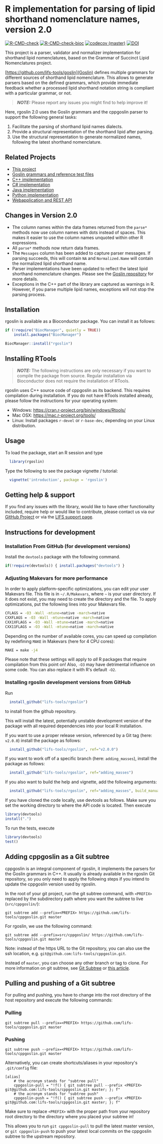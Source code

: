 # R implementation for parsing of lipid shorthand nomenclature names, version 2.0
[![R-CMD-check](https://github.com/lifs-tools/rgoslin/actions/workflows/check-cran.yaml/badge.svg)](https://github.com/lifs-tools/rgoslin/actions/workflows/check-cran.yaml)
[![R-CMD-check-bioc](https://github.com/lifs-tools/rgoslin/actions/workflows/check-bioc.yaml/badge.svg)](https://github.com/lifs-tools/rgoslin/actions/workflows/check-bioc.yaml)
[![codecov (master)](https://codecov.io/gh/lifs-tools/rgoslin/branch/master/graph/badge.svg)](https://codecov.io/gh/lifs-tools/rgoslin)
[![DOI](https://zenodo.org/badge/DOI/10.5281/zenodo.6451276.svg)](https://doi.org/10.5281/zenodo.6451276)

This project is a parser, validator and normalizer implementation for shorthand lipid nomenclatures, based on the Grammar of Succinct Lipid Nomenclatures project.

[https://github.com/lifs-tools/goslin](Goslin) defines multiple grammars for different sources of shorthand lipid nomenclature. This allows to generate parsers based on the defined grammars, which provide immediate feedback whether a processed lipid shorthand notation string is compliant with a particular grammar, or not.

> **_NOTE:_**  Please report any issues you might find to help improve it!

Here, rgoslin 2.0 uses the Goslin grammars and the cppgoslin parser to support the following general tasks:

1. Facilitate the parsing of shorthand lipid names dialects.
2. Provide a structural representation of the shorthand lipid after parsing.
3. Use the structural representation to generate normalized names, following the latest shorthand nomenclature.

## Related Projects

- [This project](https://github.com/lifs-tools/rgoslin)
- [Goslin grammars and reference test files](https://github.com/lifs-tools/goslin)
- [C++ implementation](https://github.com/lifs-tools/cppgoslin)
- [C# implementation](https://github.com/lifs-tools/csgoslin)
- [Java implementation](https://github.com/lifs-tools/jgoslin)
- [Python implementation](https://github.com/lifs-tools/pygoslin)
- [Webapplication and REST API](https://github.com/lifs-tools/goslin-webapp)

## Changes in Version 2.0

- The column names within the data frames returned from the `parse*` methods now use column names with dots instead of spaces. This makes it easier to use the column names unquoted within other R expressions.
- All `parse*` methods now return data frames.
- The `Messages` column has been added to capture parser messages. If parsing succeeds, this will contain `NA` and `Normalized.Name` will contain the normalized lipid shorthand name.
- Parser implementations have been updated to reflect the latest lipid shorthand nomenclature changes. Please see the [Goslin repository](https://github.com/lifs-tools/goslin) for more details.
- Exceptions in the C++ part of the library are captured as warnings in R. However, if you parse multiple lipid names, exceptions will not stop the parsing process.

## Installation

rgoslin is available as a Bioconductor package. You can install it as follows:

```R
if (!require("BiocManager", quietly = TRUE))
    install.packages("BiocManager")

BiocManager::install("rgoslin")
```

## Installing RTools

> **_NOTE:_** The following instructions are only necessary if you want to compile the package from source. Regular installation via Bioconductor does not require the installation of RTools.

rgoslin uses C++ source code of cppgoslin as its backend. This requires compilation during installation. If you do not have RTools installed already, please follow the instructions for your operating system:

- Windows: https://cran.r-project.org/bin/windows/Rtools/
- Mac OSX: https://mac.r-project.org/tools/
- Linux: Install packages `r-devel` or `r-base-dev`, depending on your Linux distribution.

## Usage

To load the package, start an R session and type

```R
  library(rgoslin)
```

Type the following to see the package vignette / tutorial:

```R
  vignette('introduction', package = 'rgoslin')
```

## Getting help & support
If you find any issues with the library, would like to have other functionality included, require help or would like to contribute, please contact us via our [GitHub Project](https://github.com/lifs-tools/rgoslin) or via the [LIFS support page](https://lifs-tools.org/support.html).

## Instructions for development

### Installation From GitHub (for development versions)

Install the `devtools` package with the following command.
```R
if(!require(devtools)) { install.packages("devtools") }
```
  
### Adjusting Makevars for more performance

In order to apply platform-specific optimizations, you can edit your user Makevars file.
This file is in `~/.R/Makevars`, where `~` is your user directory. If it does not exist, you may need to create the directory and the file.
To apply optimizations, put the following lines into your Makevars file.

```bash
CFLAGS = -O3 -Wall -mtune=native -march=native
CXXFLAGS = -O3 -Wall -mtune=native -march=native
CXX1XFLAGS = -O3 -Wall -mtune=native -march=native
CXX11FLAGS = -O3 -Wall -mtune=native -march=native
```

Depending on the number of available cores, you can speed up compilation by redefining `MAKE` in Makevars (here for 4 CPU cores):

```bash
MAKE = make -j4
```

Please note that these settings will apply to *all* R packages that require compilation from this point on! Also, `-O3` may have detrimental influence on some code. You can also replace it with R's default `-O2`.

### Installing rgoslin development versions from GitHub

Run

```R
  install_github("lifs-tools/rgoslin")
```
to install from the github repository.

This will install the latest, potentially unstable development version of the package with all required dependencies into your local R installation.

If you want to use a proper release version, referenced by a Git tag (here: `v2.0.0`) install the package as follows:

```R
  install_github("lifs-tools/rgoslin", ref="v2.0.0")
```

If you want to work off of a specific branch (here: `adding_masses`), install the package as follows:

```R
  install_github("lifs-tools/rgoslin", ref="adding_masses")
```

If you also want to build the help and vignette, add the following arguments:

```R
  install_github("lifs-tools/rgoslin", ref="adding_masses", build_manual = TRUE, build_vignettes = TRUE)
```

If you have cloned the code locally, use devtools as follows.
Make sure you set the working directory to where the API code is located.
Then execute

```R
library(devtools)
install(".")
```

To run the tests, execute
```R
library(devtools)
test()
```

## Adding cppgoslin as a Git subtree

cppgoslin is an integral component of rgoslin, it implements the parsers for the Goslin grammars in C++.
It usually is already available in the rgoslin Git repository, so you only need to apply the following steps if you intend to update the cppgoslin version used by rgoslin.

In the root of your git project, run the git subtree command, with `<PREFIX>` replaced by the subdirectory path where you want the subtree to live (`src/cppgoslin/`):

~~~~
git subtree add --prefix=<PREFIX> https://github.com/lifs-tools/cppgoslin.git master
~~~~

For rgoslin, we use the following command:

~~~~
git subtree add --prefix=src/cppgoslin/ https://github.com/lifs-tools/cppgoslin.git master
~~~~

Note: instead of the https URL to the Git repository, you can also use the ssh location, e.g. `git@github.com:lifs-tools/cppgoslin.git`.

Instead of `master`, you can choose any other branch or tag to clone.
For more information on git subtree, see [Git Subtree](https://github.com/git/git/blob/master/contrib/subtree/git-subtree.txt) or [this article](https://blog.developer.atlassian.com/the-power-of-git-subtree/).

## Pulling and pushing of a Git subtree
For pulling and pushing, you have to change into the root directory of the host repository and execute the following commands:

### Pulling
~~~~
git subtree pull --prefix=<PREFIX> https://github.com/lifs-tools/cppgoslin.git master
~~~~

### Pushing
~~~~
git subtree push --prefix=<PREFIX> https://github.com/lifs-tools/cppgoslin.git master
~~~~

Alternatively, you can create shortcuts/aliases in your repository's `.git/config` file:

~~~~
[alias]
    # the acronym stands for "subtree pull"
    cppgoslin-pull = "!f() { git subtree pull --prefix <PREFIX> git@github.com:lifs-tools/cppgoslin.git master; }; f"
    # the acronym stands for "subtree push"
    cppgoslin-push = "!f() { git subtree push --prefix <PREFIX> git@github.com:lifs-tools/cppgoslin.git master; }; f"
~~~~

Make sure to replace `<PREFIX>` with the proper path from your repository root directory to the directory where you placed your subtree in!

This allows you to run `git cppgoslin-pull` to pull the latest master version, or `git cppgoslin-push` to push your latest local commits on the cppgoslin subtree to the upstream repository.

